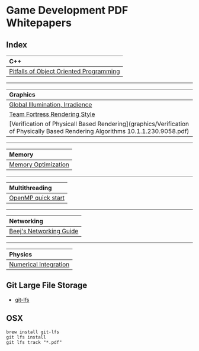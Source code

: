 # Game Development PDF Whitepapers

## Index

|C++|
|:--|
|[Pitfalls of Object Oriented Programming](c++/Pitfalls_of_Object_Oriented_Programming_GCAP_09.pdf)|

<hr>

|Graphics|
|:-------|
|[Global Illumination, Irradience](graphics/SIGGRAPH_2015_Remedy.pdf)|
|[Team Fortress Rendering Style](graphics/NPAR07_IllustrativeRenderingInTeamFortress2.pdf)|
|[Verification of Physicall Based Rendering](graphics/Verification of Physically Based Rendering Algorithms 10.1.1.230.9058.pdf)|

<hr>

|Memory|
|:-----|
|[Memory Optimization](memory/GDC2003_Memory_Optimization_18Mar03.pdf)|

<hr>

|Multithreading|
|:-------------|
|[OpenMP quick start](multithreading/omp-hands-on-SC08.pdf)|

<hr>

|Networking|
|:---------|
|[Beej's Networking Guide](networking/bgnet_USLetter_2.pdf)|

<hr>

|Physics|
|:------|
|[Numerical Integration](physics/04-GDC09_Catto_Erin_Solver.pdf)|

## Git Large File Storage

* [git-lfs](https://git-lfs.github.com/)

## OSX

```
brew install git-lfs
git lfs install
git lfs track "*.pdf"
```

